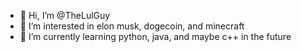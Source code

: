 - 👋 Hi, I’m @TheLulGuy
- 👀 I’m interested in elon musk, dogecoin, and minecraft
- 🌱 I’m currently learning python, java, and maybe c++ in the future
